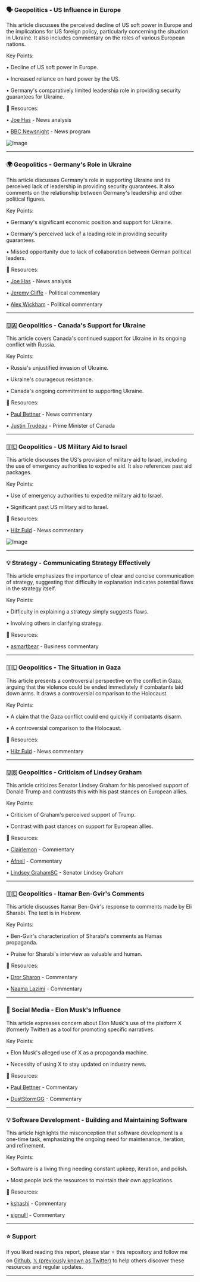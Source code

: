 ### 🗣️ Geopolitics - US Influence in Europe

This article discusses the perceived decline of US soft power in Europe and the implications for US foreign policy, particularly concerning the situation in Ukraine.  It also includes commentary on the roles of various European nations.

Key Points:

• Decline of US soft power in Europe.


• Increased reliance on hard power by the US.


• Germany's comparatively limited leadership role in providing security guarantees for Ukraine.


🔗 Resources:

• [Joe Has](https://x.com/joehas) - News analysis


• [BBC Newsnight](https://x.com/BBCNewsnight) - News program


![Image](https://pbs.twimg.com/ext_tw_video_thumb/1895790454056144896/pu/img/PpRROM1FSpTSXnWJ.jpg)


---

### 🌍 Geopolitics - Germany's Role in Ukraine

This article discusses Germany's role in supporting Ukraine and its perceived lack of leadership in providing security guarantees.  It also comments on the relationship between Germany's leadership and other political figures.

Key Points:

• Germany's significant economic position and support for Ukraine.


• Germany's perceived lack of a leading role in providing security guarantees.


• Missed opportunity due to lack of collaboration between German political leaders.


🔗 Resources:

• [Joe Has](https://x.com/joehas) - News analysis


• [Jeremy Cliffe](https://x.com/JeremyCliffe) - Political commentary


• [Alex Wickham](https://x.com/alexwickham) - Political commentary


---

### 🇺🇦 Geopolitics - Canada's Support for Ukraine

This article covers Canada's continued support for Ukraine in its ongoing conflict with Russia.

Key Points:

•  Russia's unjustified invasion of Ukraine.


•  Ukraine's courageous resistance.


•  Canada's ongoing commitment to supporting Ukraine.


🔗 Resources:

• [Paul Bettner](https://x.com/paulbettner) - News commentary


• [Justin Trudeau](https://x.com/JustinTrudeau) - Prime Minister of Canada


---

### 🇮🇱 Geopolitics - US Military Aid to Israel

This article discusses the US's provision of military aid to Israel, including the use of emergency authorities to expedite aid.  It also references past aid packages.


Key Points:

•  Use of emergency authorities to expedite military aid to Israel.


•  Significant past US military aid to Israel.


🔗 Resources:

• [Hilz Fuld](https://x.com/HilzFuld) - News commentary


![Image](https://pbs.twimg.com/media/GlBci3xW8AAzi2M?format=jpg&name=small)


---

### 💡 Strategy - Communicating Strategy Effectively

This article emphasizes the importance of clear and concise communication of strategy, suggesting that difficulty in explanation indicates potential flaws in the strategy itself.


Key Points:

•  Difficulty in explaining a strategy simply suggests flaws.


•  Involving others in clarifying strategy.


🔗 Resources:

• [asmartbear](https://x.com/asmartbear) - Business commentary


---

### 🇮🇱 Geopolitics - The Situation in Gaza

This article presents a controversial perspective on the conflict in Gaza, arguing that the violence could be ended immediately if combatants laid down arms. It draws a controversial comparison to the Holocaust.

Key Points:

•  A claim that the Gaza conflict could end quickly if combatants disarm.


•  A controversial comparison to the Holocaust.


🔗 Resources:

• [Hilz Fuld](https://x.com/HilzFuld) -  News commentary


---

### 🇺🇸 Geopolitics - Criticism of Lindsey Graham

This article criticizes Senator Lindsey Graham for his perceived support of Donald Trump and contrasts this with his past stances on European allies.

Key Points:

•  Criticism of Graham's perceived support of Trump.


•  Contrast with past stances on support for European allies.


🔗 Resources:

• [Clairlemon](https://x.com/clairlemon) - Commentary


• [Afneil](https://x.com/afneil) - Commentary


• [Lindsey GrahamSC](https://x.com/LindseyGrahamSC) - Senator Lindsey Graham


---

### 🇮🇱 Geopolitics - Itamar Ben-Gvir's Comments

This article discusses Itamar Ben-Gvir's response to comments made by Eli Sharabi.  The text is in Hebrew.


Key Points:

•  Ben-Gvir's characterization of Sharabi's comments as Hamas propaganda.


•  Praise for Sharabi's interview as valuable and human.


🔗 Resources:

• [Dror Sharon](https://x.com/dror_sharon) - Commentary


• [Naama Lazimi](https://x.com/naamalazimi) - Commentary


---

### 🤖 Social Media - Elon Musk's Influence

This article expresses concern about Elon Musk's use of the platform X (formerly Twitter) as a tool for promoting specific narratives.

Key Points:

•  Elon Musk's alleged use of X as a propaganda machine.


•  Necessity of using X to stay updated on industry news.


🔗 Resources:

• [Paul Bettner](https://x.com/paulbettner) - Commentary


• [DustStormGG](https://x.com/DustStormGG) - Commentary



---

### 💡 Software Development - Building and Maintaining Software

This article highlights the misconception that software development is a one-time task, emphasizing the ongoing need for maintenance, iteration, and refinement.

Key Points:

•  Software is a living thing needing constant upkeep, iteration, and polish.


•  Most people lack the resources to maintain their own applications.



🔗 Resources:

• [kshashi](https://x.com/kshashi) - Commentary


• [signulll](https://x.com/signulll) - Commentary


---

### ⭐️ Support

If you liked reading this report, please star ⭐️ this repository and follow me on [Github](https://github.com/Drix10), [𝕏 (previously known as Twitter)](https://x.com/DRIX_10_) to help others discover these resources and regular updates.

---